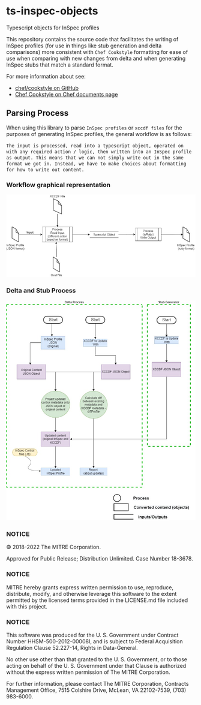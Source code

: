 # ts-inspec-objects
Typescript objects for InSpec profiles

This repository contains the source code that facilitates the writing of InSpec profiles (for use in things like stub generation and delta comparisons) more consistent with `Chef Cookstyle` formatting for ease of use when comparing with new changes from delta and when generating InSpec stubs that match a standard format. 

For more information about see: 
 - [chef/cookstyle on GitHub](https://github.com/chef/cookstyle)
 - [Chef Cookstyle on Chef documents page](https://docs.chef.io/workstation/cookstyle/)
  
## Parsing Process

When using this library to parse `InSpec profiles` or `xccdf files` for the purposes of generating InSpec profiles, the general workflow is as follows:
```
The input is processed, read into a typescript object, operated on with any required action / logic, then written into an InSpec profile as output. This means that we can not simply write out in the same format we got in. Instead, we have to make choices about formatting for how to write out content.
```

### Workflow graphical representation
<div align="center">
  <img src="images/ts-inspec-objects.jpg" alt="Typescript Objects Generation Process" title="Typescript Objects Generation Process">
</div>

### Delta and Stub Process
<div align="center">
  <img src="images/Delta_Process.jpg" alt="Delta and Stub Generation Process" title="Delta and Stub Generation Process">
</div>

### NOTICE

© 2018-2022 The MITRE Corporation.

Approved for Public Release; Distribution Unlimited. Case Number 18-3678.

### NOTICE

MITRE hereby grants express written permission to use, reproduce, distribute, modify, and otherwise leverage this software to the extent permitted by the licensed terms provided in the LICENSE.md file included with this project.

### NOTICE

This software was produced for the U. S. Government under Contract Number HHSM-500-2012-00008I, and is subject to Federal Acquisition Regulation Clause 52.227-14, Rights in Data-General.

No other use other than that granted to the U. S. Government, or to those acting on behalf of the U. S. Government under that Clause is authorized without the express written permission of The MITRE Corporation.

For further information, please contact The MITRE Corporation, Contracts Management Office, 7515 Colshire Drive, McLean, VA 22102-7539, (703) 983-6000.
